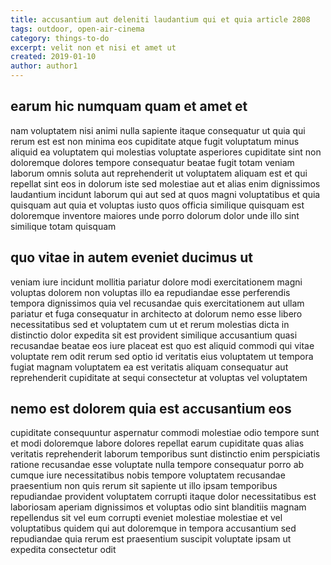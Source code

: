 ```yaml
---
title: accusantium aut deleniti laudantium qui et quia article 2808
tags: outdoor, open-air-cinema
category: things-to-do
excerpt: velit non et nisi et amet ut
created: 2019-01-10
author: author1
---
```


## earum hic numquam quam et amet et

nam voluptatem nisi animi nulla sapiente itaque consequatur ut quia qui rerum est est non minima eos cupiditate atque fugit voluptatum minus aliquid ea voluptatem qui molestias voluptate asperiores cupiditate sint non doloremque dolores tempore consequatur beatae fugit totam veniam laborum omnis soluta aut reprehenderit ut voluptatem aliquam est et qui repellat sint eos in dolorum iste sed molestiae aut et alias enim dignissimos laudantium incidunt laborum qui aut sed at quos magni voluptatibus et quia quisquam aut quia et voluptas iusto quos officia similique quisquam est doloremque inventore maiores unde porro dolorum dolor unde illo sint similique totam quisquam

## quo vitae in autem eveniet ducimus ut

veniam iure incidunt mollitia pariatur dolore modi exercitationem magni voluptas dolorem non voluptas illo ea repudiandae esse perferendis tempora dignissimos quia vel recusandae quis exercitationem aut ullam pariatur et fuga consequatur in architecto at dolorum nemo esse libero necessitatibus sed et voluptatem cum ut et rerum molestias dicta in distinctio dolor expedita sit est provident similique accusantium quasi recusandae beatae eos iure placeat est quo est aliquid commodi qui vitae voluptate rem odit rerum sed optio id veritatis eius voluptatem ut tempora fugiat magnam voluptatem ea est veritatis aliquam consequatur aut reprehenderit cupiditate at sequi consectetur at voluptas vel voluptatem

## nemo est dolorem quia est accusantium eos

cupiditate consequuntur aspernatur commodi molestiae odio tempore sunt et modi doloremque labore dolores repellat earum cupiditate quas alias veritatis reprehenderit laborum temporibus sunt distinctio enim perspiciatis ratione recusandae esse voluptate nulla tempore consequatur porro ab cumque iure necessitatibus nobis tempore voluptatem recusandae praesentium non quis rerum sit sapiente ut illo ipsam temporibus repudiandae provident voluptatem corrupti itaque dolor necessitatibus est laboriosam aperiam dignissimos et voluptas odio sint blanditiis magnam repellendus sit vel eum corrupti eveniet molestiae molestiae et vel voluptatibus quidem qui aut doloremque in tempora accusantium sed repudiandae quia rerum est praesentium suscipit voluptate ipsam ut expedita consectetur odit
